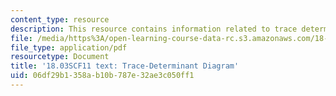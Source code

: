```yaml
---
content_type: resource
description: This resource contains information related to trace determinant diagram.
file: /media/https%3A/open-learning-course-data-rc.s3.amazonaws.com/18-03sc-differential-equations-fall-2011/06df29b1358ab10b787e32ae3c050ff1_MIT18_03SCF11_s34_5text.pdf
file_type: application/pdf
resourcetype: Document
title: '18.03SCF11 text: Trace-Determinant Diagram'
uid: 06df29b1-358a-b10b-787e-32ae3c050ff1
---
```

